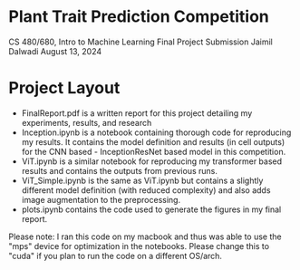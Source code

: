 # Plant Trait Prediction Competition

CS 480/680, Intro to Machine Learning
Final Project Submission
Jaimil Dalwadi
August 13, 2024

# Project Layout

- FinalReport.pdf is a written report for this project detailing my experiments, results, and research
- Inception.ipynb is a notebook containing thorough code for reproducing my results. It contains the model definition and results (in cell outputs) for the CNN based - InceptionResNet based model in this competition.
- ViT.ipynb is a similar notebook for reproducing my transformer based results and contains the outputs from previous runs.
- ViT_Simple.ipynb is the same as ViT.ipynb but contains a slightly different model definition (with reduced complexity) and also adds image augmentation to the preprocessing.
- plots.ipynb contains the code used to generate the figures in my final report.

Please note: I ran this code on my macbook and thus was able to use the "mps" device for optimization in the notebooks. Please change this to "cuda" if you plan to run the code on a different OS/arch.

